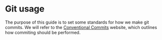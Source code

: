 # Git usage

The purpose of this guide is to set some standards for how we make git commits. We will refer to the [Conventional Commits](https://www.conventionalcommits.org/en/v1.0.0/) website, which outlines how commiting should be performed.
